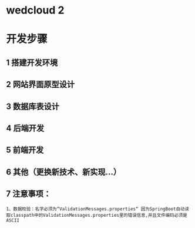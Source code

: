 # wedcloud 2
# 开发步骤
## 1 搭建开发环境
## 2 网站界面原型设计
## 3 数据库表设计
## 4 后端开发
## 5 前端开发
## 6 其他（更换新技术、新实现...）
## 7 注意事项：
	1、数据校验：名字必须为“ValidationMessages.properties“ 因为SpringBoot自动读取classpath中的ValidationMessages.properties里的错误信息,并且文件编码必须是ASCII